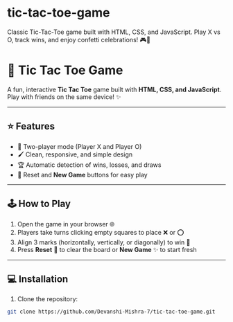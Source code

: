 # tic-tac-toe-game
Classic Tic-Tac-Toe game built with HTML, CSS, and JavaScript. Play X vs O, track wins, and enjoy confetti celebrations! 🎮🎉

# 🎲 Tic Tac Toe Game

A fun, interactive **Tic Tac Toe** game built with **HTML, CSS, and JavaScript**. Play with friends on the same device! ✨

---

## ⭐ Features
- 👥 Two-player mode (Player X and Player O)  
- 🖌️ Clean, responsive, and simple design  
- 🏆 Automatic detection of wins, losses, and draws  
- 🔄 Reset and **New Game** buttons for easy play  

---

## 🕹️ How to Play
1. Open the game in your browser 🌐  
2. Players take turns clicking empty squares to place ❌ or ⭕  
3. Align 3 marks (horizontally, vertically, or diagonally) to win 🏅  
4. Press **Reset** 🔄 to clear the board or **New Game** ✨ to start fresh  

---

## 💻 Installation
1. Clone the repository:
```bash
git clone https://github.com/Devanshi-Mishra-7/tic-tac-toe-game.git
